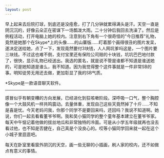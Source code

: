 ```yaml
---
layout: post
---
```

早上起来去后院打球，到底还是没痊愈，打了几分钟就累得满头是汗。天空一直是阴沉沉的，好像云朵正在密谋下一场瓢泼大雨。二十分钟后我回去洗澡了。然后是例程活动，打开电脑上她的校内。注意到右下角有一个很奇怪的"今日推荐"礼物，竟然是她那个在Skype*上的头像……的山寨版……盯着那个画得很丑的图片发呆，遂决定送给她，点了一下，发现竟然要付3块钱，人人网坑爹吗这是，一个图片要三块钱。不过这也难不倒，支付宝里还有保险公司赔的十块钱，坑坑巴巴地付款了，很快，显示礼物已经送出。我选的匿名，就是说不管是谁都不知道是谁送她的，可是她知道是谁么，我不知道。因为我觉得整个这件事就是一件非常SB的事。明知徒劳无用还去做，更加彰显了我的SB气质。

*Skype是一款语音聊天软件。

* * *

感冒似乎有朝变糟的方向发展，已经进化到狂咳嗽阶段。深呼吸一口气，整个胸腔像一个大鼓风机一样共鸣震动。去量体重，发现自己这些天竟然掉了十斤……不知是喜是忧。今天老妈问我，你那个同学不是要回来吗，还回吗？我说不知道啊。她说，你们一起去看看董爷爷啊。我和吴小猫同学的整个童年基本建立在董爷爷家。每天中午惦记着他做的拔丝地瓜和非常独特的冷面。可是从小学五年级就再也没去看过他，也不知是否健在，自己真是个没良心的。哎等小猫同学回来就一起在这个小城子里逛逛吧。

每天在卧室里看窗外阴沉的天空，画一些无聊的小插画，刷人家的校内，还不如做点有意义的事情。